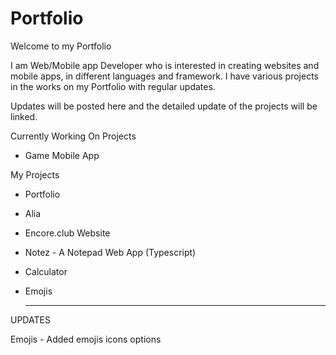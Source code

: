 # Portfolio

Welcome to my Portfolio

I am Web/Mobile app Developer who is interested in creating websites and mobile apps, in different languages and framework. 
I have various projects in the works on my Portfolio with regular updates.

Updates will be posted here and the detailed update of the projects will be linked.

Currently Working On Projects

- Game Mobile App

  
My Projects

- Portfolio
- Alia
- Encore.club Website
- Notez - A Notepad Web App (Typescript)
- Calculator
- Emojis


  
  --------------------------
  
UPDATES

Emojis - Added emojis icons options
